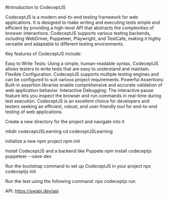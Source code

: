 #Introduction to CodeceptJS

CodeceptJS is a modern end-to-end testing framework for web applications. It is designed to make writing and executing tests simple and efficient by providing a high-level API that abstracts the complexities of browser interactions. CodeceptJS supports various testing backends, including WebDriver, Puppeteer, Playwright, and TestCafe, making it highly versatile and adaptable to different testing environments.

Key features of CodeceptJS include:

Easy to Write Tests: Using a simple, human-readable syntax, CodeceptJS allows testers to write tests that are easy to understand and maintain.
Flexible Configuration: CodeceptJS supports multiple testing engines and can be configured to suit various project requirements.
Powerful Assertions: Built-in assertion libraries enable comprehensive and accurate validation of web application behavior.
Interactive Debugging: The interactive pause feature lets you inspect the browser and run commands in real-time during test execution.
CodeceptJS is an excellent choice for developers and testers seeking an efficient, robust, and user-friendly tool for end-to-end testing of web applications.

Create a new directory for the project and navigate into it

mkdir codeceptJSLearning
cd codeceptJSLearning

initialize a new npm project
npm init 

Install CodeceptJS and a backend like Puppete
npm install codeceptjs puppeteer --save-dev

Run the bootstrap command to set up CodeceptJS in your project
npx codeceptjs init

Run the test using the following command:
npx codeceptjs run

API: https://swapi.dev/api